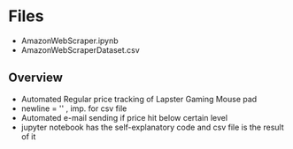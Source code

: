 # Files #
- AmazonWebScraper.ipynb
- AmazonWebScraperDataset.csv

## Overview ##
- Automated Regular price tracking of Lapster Gaming Mouse pad
- newline = '' , imp. for csv file
- Automated e-mail sending if price hit below certain level
- jupyter notebook has the self-explanatory code and csv file is the result of it
